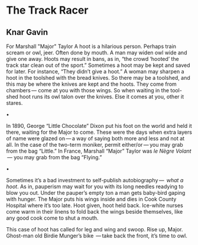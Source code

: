 # The Track Racer
## Knar Gavin
For Marshall "Major" Taylor
A hoot is a hilarious person. Perhaps train
scream or owl, jeer. Often done by mouth.
A man may widen owl wide and give one away.
Hoots may result in bans, as in, “the crowd ‘hooted’
the track star clean out of the sport.”
Sometimes a hoot may be kept and saved
for later. For instance, “They didn’t give a hoot.”
A woman may sharpen a hoot
in the toolshed with the bread knives. So there
may be a toolshed, and this may be where the knives are kept
and the hoots. They come from chambers —
come at you with those wings. So when waiting in the tool-
shed hoot runs its owl talon over the knives. Else
it comes at you, other it stares.


•


In 1890, George “Little Chocolate” Dixon put his
foot on the world and held it there, waiting for the Major
to come. These were the days when extra layers
of name were glazed on — a way of saying both more
and less and not at all. In the case of the two-term moniker,
permit either/or — you may grab from the bag “Little.” In France,
Marshall “Major” Taylor was _le Nègre Volant_  —
you may grab from the bag “Flying.”

•


Sometimes it’s a bad investment to self-publish
autobiography —  _what a hoot_. As in, pauperism
may wait for you with its long needles
readying to blow you out. Under the pauper’s empty ton
a man gets baby-bird gaping with hunger. The Major
puts his wings inside and dies in Cook County Hospital
where it’s too late. Hoot given, hoot held back. Ice-white nurses
come warm in their linens to fold back the wings beside
themselves, like any good cook come to shut a mouth.

This case of hoot has called for leg and wing and swoop.
Rise up, Major. Ghost-man old Birdie Munger’s bike
 — take back the front, it’s time to owl.